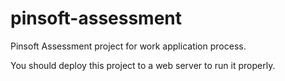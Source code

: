 # pinsoft-assessment
Pinsoft Assessment project for work application process.

You should deploy this project to a web server to run it properly.
